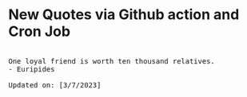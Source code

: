# New Quotes via Github action and Cron Job

<pre>
<!-- #quote -->
One loyal friend is worth ten thousand relatives.
- Euripides

Updated on: [3/7/2023]
<!-- #quoteEnd -->
</pre>

